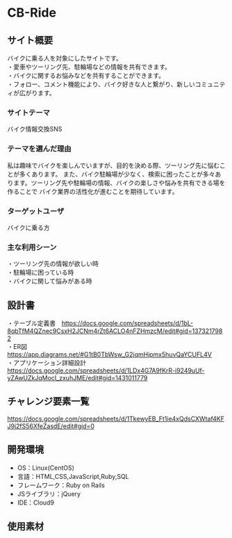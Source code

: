 # CB-Ride

## サイト概要
バイクに乗る人を対象にしたサイトです。<br>
・愛車やツーリング先、駐輪場などの情報を共有できます。<br>
・バイクに関するお悩みなどを共有することができます。<br>
・フォロー、コメント機能により、バイク好きな人と繋がり、新しいコミュニティが広がります。

### サイトテーマ
バイク情報交換SNS

### テーマを選んだ理由
私は趣味でバイクを楽しんでいますが、目的を決める際、ツーリング先に悩むことが多くあります。
また、バイク駐輪場が少なく、検索に困ったことが多々あります。ツーリング先や駐輪場の情報、バイクの楽しさや悩みを共有できる場を作ることで
バイク業界の活性化が進むことを期待しています。

### ターゲットユーザ
バイクに乗る方

### 主な利用シーン
・ツーリング先の情報が欲しい時<br>
・駐輪場に困っている時<br>
・バイクに関して悩みがある時<br>

## 設計書
・テーブル定義書　https://docs.google.com/spreadsheets/d/1bL-8qbTfM4QZnec9CsxH2JCNm4rZt6ACLO4nFZHmzcM/edit#gid=1373217982<br>
・ER図　https://app.diagrams.net/#G1tB0TbWsw_G2jqmHjpmx5huvQaYCUFL4V<br>
・アプリケーション詳細設計　https://docs.google.com/spreadsheets/d/1LDx4G7A9fKrR-i9249uUf-yZAwUZkJqMocI_zxuhJME/edit#gid=1431011779

## チャレンジ要素一覧
https://docs.google.com/spreadsheets/d/1TkewyEB_Ft1ie4xQdsCXWtaf4KFJ9j2fS56XfeZasdE/edit#gid=0

## 開発環境
- OS：Linux(CentOS)
- 言語：HTML,CSS,JavaScript,Ruby,SQL
- フレームワーク：Ruby on Rails
- JSライブラリ：jQuery
- IDE：Cloud9

## 使用素材
